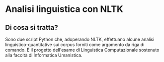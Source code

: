 # Analisi linguistica con NLTK
## Di cosa si tratta?
Sono due script Python che, adoperando NLTK, effettuano alcune analisi linguistico-quantitative sui corpus forniti come argomento da riga di comando.
È il progetto dell'esame di Linguistica Computazionale sostenuto alla facoltà di Informatica Umanistica.
